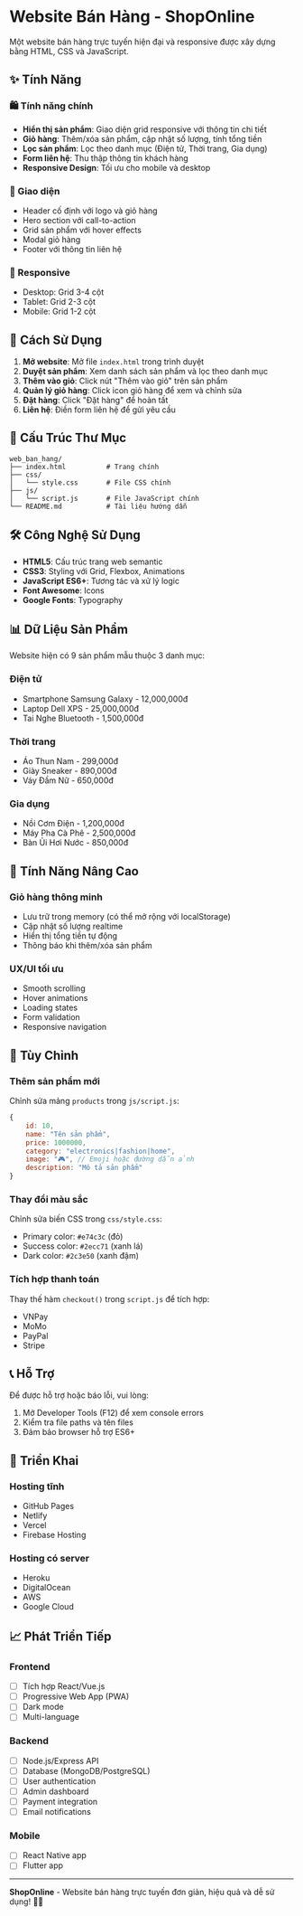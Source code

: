 # Website Bán Hàng - ShopOnline

Một website bán hàng trực tuyến hiện đại và responsive được xây dựng bằng HTML, CSS và JavaScript.

## ✨ Tính Năng

### 🛍️ Tính năng chính
- **Hiển thị sản phẩm**: Giao diện grid responsive với thông tin chi tiết
- **Giỏ hàng**: Thêm/xóa sản phẩm, cập nhật số lượng, tính tổng tiền
- **Lọc sản phẩm**: Lọc theo danh mục (Điện tử, Thời trang, Gia dụng)
- **Form liên hệ**: Thu thập thông tin khách hàng
- **Responsive Design**: Tối ưu cho mobile và desktop

### 🎨 Giao diện
- Header cố định với logo và giỏ hàng
- Hero section với call-to-action
- Grid sản phẩm với hover effects
- Modal giỏ hàng
- Footer với thông tin liên hệ

### 📱 Responsive
- Desktop: Grid 3-4 cột
- Tablet: Grid 2-3 cột  
- Mobile: Grid 1-2 cột

## 🚀 Cách Sử Dụng

1. **Mở website**: Mở file `index.html` trong trình duyệt
2. **Duyệt sản phẩm**: Xem danh sách sản phẩm và lọc theo danh mục
3. **Thêm vào giỏ**: Click nút "Thêm vào giỏ" trên sản phẩm
4. **Quản lý giỏ hàng**: Click icon giỏ hàng để xem và chỉnh sửa
5. **Đặt hàng**: Click "Đặt hàng" để hoàn tất
6. **Liên hệ**: Điền form liên hệ để gửi yêu cầu

## 📁 Cấu Trúc Thư Mục

```
web_ban_hang/
├── index.html          # Trang chính
├── css/
│   └── style.css       # File CSS chính
├── js/
│   └── script.js       # File JavaScript chính
└── README.md           # Tài liệu hướng dẫn
```

## 🛠️ Công Nghệ Sử Dụng

- **HTML5**: Cấu trúc trang web semantic
- **CSS3**: Styling với Grid, Flexbox, Animations
- **JavaScript ES6+**: Tương tác và xử lý logic
- **Font Awesome**: Icons
- **Google Fonts**: Typography

## 📊 Dữ Liệu Sản Phẩm

Website hiện có 9 sản phẩm mẫu thuộc 3 danh mục:

### Điện tử
- Smartphone Samsung Galaxy - 12,000,000đ
- Laptop Dell XPS - 25,000,000đ  
- Tai Nghe Bluetooth - 1,500,000đ

### Thời trang
- Áo Thun Nam - 299,000đ
- Giày Sneaker - 890,000đ
- Váy Đầm Nữ - 650,000đ

### Gia dụng
- Nồi Cơm Điện - 1,200,000đ
- Máy Pha Cà Phê - 2,500,000đ
- Bàn Ủi Hơi Nước - 850,000đ

## 🎯 Tính Năng Nâng Cao

### Giỏ hàng thông minh
- Lưu trữ trong memory (có thể mở rộng với localStorage)
- Cập nhật số lượng realtime
- Hiển thị tổng tiền tự động
- Thông báo khi thêm/xóa sản phẩm

### UX/UI tối ưu
- Smooth scrolling
- Hover animations
- Loading states
- Form validation
- Responsive navigation

## 🔧 Tùy Chỉnh

### Thêm sản phẩm mới
Chỉnh sửa mảng `products` trong `js/script.js`:

```javascript
{
    id: 10,
    name: "Tên sản phẩm",
    price: 1000000,
    category: "electronics|fashion|home",
    image: "🎮", // Emoji hoặc đường dẫn ảnh
    description: "Mô tả sản phẩm"
}
```

### Thay đổi màu sắc
Chỉnh sửa biến CSS trong `css/style.css`:
- Primary color: `#e74c3c` (đỏ)
- Success color: `#2ecc71` (xanh lá)
- Dark color: `#2c3e50` (xanh đậm)

### Tích hợp thanh toán
Thay thế hàm `checkout()` trong `script.js` để tích hợp:
- VNPay
- MoMo
- PayPal
- Stripe

## 📞 Hỗ Trợ

Để được hỗ trợ hoặc báo lỗi, vui lòng:
1. Mở Developer Tools (F12) để xem console errors
2. Kiểm tra file paths và tên files
3. Đảm bảo browser hỗ trợ ES6+

## 🚀 Triển Khai

### Hosting tĩnh
- GitHub Pages
- Netlify  
- Vercel
- Firebase Hosting

### Hosting có server
- Heroku
- DigitalOcean
- AWS
- Google Cloud

## 📈 Phát Triển Tiếp

### Frontend
- [ ] Tích hợp React/Vue.js
- [ ] Progressive Web App (PWA)
- [ ] Dark mode
- [ ] Multi-language

### Backend
- [ ] Node.js/Express API
- [ ] Database (MongoDB/PostgreSQL)
- [ ] User authentication
- [ ] Admin dashboard
- [ ] Payment integration
- [ ] Email notifications

### Mobile
- [ ] React Native app
- [ ] Flutter app

---

**ShopOnline** - Website bán hàng trực tuyến đơn giản, hiệu quả và dễ sử dụng! 🛒✨
